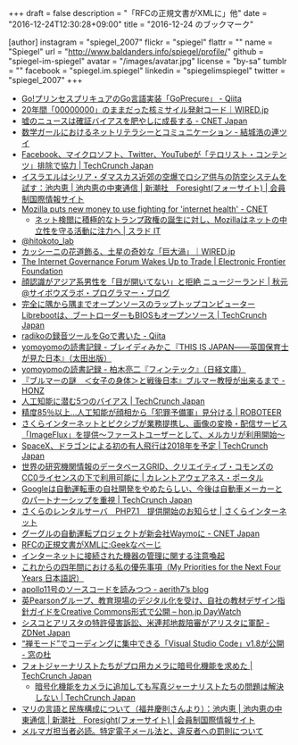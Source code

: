 +++
draft = false
description = "「RFCの正規文書がXMLに」他"
date = "2016-12-24T12:30:28+09:00"
title = "2016-12-24 のブックマーク"

[author]
  instagram = "spiegel_2007"
  flickr = "spiegel"
  flattr = ""
  name = "Spiegel"
  url = "http://www.baldanders.info/spiegel/profile/"
  github = "spiegel-im-spiegel"
  avatar = "/images/avatar.jpg"
  license = "by-sa"
  tumblr = ""
  facebook = "spiegel.im.spiegel"
  linkedin = "spiegelimspiegel"
  twitter = "spiegel_2007"
+++

- [Go!プリンセスプリキュアのGo言語実装「GoPrecure」 - Qiita](http://qiita.com/sue445/items/5d19b0bc3293371a85e2)
- [20年間「00000000」のままだった核ミサイル発射コード｜WIRED.jp](http://wired.jp/2013/12/04/launch-code-for-us-nukes-was-00000000-for-20-years/)
- [嘘のニュースは確証バイアスを肥やしに成長する - CNET Japan](http://japan.cnet.com/news/commentary/35093128/)
- [数学ガールにおけるネットリテラシーとコミュニケーション - 結城浩の連ツイ](http://rentwi.textfile.org/?805698498469343232s)
- [Facebook、マイクロソフト、Twitter、YouTubeが「テロリスト・コンテンツ」排除で協力 | TechCrunch Japan](http://jp.techcrunch.com/2016/12/06/20161205facebook-microsoft-twitter-and-youtube-collaborate-to-remove-terrorist-content-from-their-services/)
- [イスラエルはシリア・ダマスカス近郊の空爆でロシア供与の防空システムを試す：池内恵 | 池内恵の中東通信 | 新潮社　Foresight(フォーサイト) | 会員制国際情報サイト](http://www.fsight.jp/articles/-/41791)
- [​Mozilla puts new money to use fighting for 'internet health' - CNET](https://www.cnet.com/news/mozilla-money-internet-health-politics-net-neutrality-privacy-encryption/)
    - [ネット検閲に積極的なトランプ政権の誕生に対し、Mozillaはネットの中立性を守る活動に注力へ | スラド IT](https://it.srad.jp/story/16/12/05/0654200/)
- [@hitokoto_lab](https://hitokoto-lab.github.io/)
- [カッシーニの花道飾る、土星の奇妙な「巨大渦」｜WIRED.jp](http://wired.jp/2016/12/09/cassini-spies-an-odd-hexagon/)
- [The Internet Governance Forum Wakes Up to Trade | Electronic Frontier Foundation](https://www.eff.org/deeplinks/2016/12/internet-governance-forum-wakes-trade)
- [顔認識がアジア系男性を「目が開いてない」と拒絶 ニュージーランド | 秋元@サイボウズラボ・プログラマー・ブログ](http://developer.cybozu.co.jp/akky/2016/12/passport-photo-rejects-asian-closed-eyes/)
- [完全に隅から隅までオープンソースのラップトップコンピューターLibrebootは、ブートローダーもBIOSもオープンソース | TechCrunch Japan](http://jp.techcrunch.com/2016/12/09/20161208the-libreboot-c201-from-minifree-is-really-really-really-ridiculously-open-source/)
- [radikoの録音ツールをGoで書いた - Qiita](http://qiita.com/yyoshiki41/items/f81442d7dc2d0ddcf15b)
- [yomoyomoの読書記録 - ブレイディみかこ『THIS IS JAPAN――英国保育士が見た日本』（太田出版）](http://www.yamdas.org/booklog/thisisjapan.html)
- [yomoyomoの読書記録 - 柏木亮二『フィンテック』（日経文庫）](http://www.yamdas.org/booklog/fintech.html)
- [『ブルマーの謎　＜女子の身体＞と戦後日本』ブルマー教授が出来るまで - HONZ](http://honz.jp/articles/-/43616)
- [人工知能に潜む5つのバイアス | TechCrunch Japan](http://jp.techcrunch.com/2016/12/12/201612105-unexpected-sources-of-bias-in-artificial-intelligence/)
- [精度85％以上…人工知能が顔相から「犯罪予備軍」見分ける | ROBOTEER](https://roboteer-tokyo.com/archives/7053)
- [さくらインターネットとピクシブが業務提携し、画像の変換・配信サービス「ImageFlux」を提供～ファーストユーザーとして、メルカリが利用開始～](https://www.sakura.ad.jp/press/2016/1213_imageflux/)
- [SpaceX、ドラゴンによる初の有人飛行は2018年を予定 | TechCrunch Japan](http://jp.techcrunch.com/2016/12/13/20161212spacex-pushes-first-crewed-launch-of-dragon-capsule-to-2018/)
- [世界の研究機関情報のデータベースGRID、クリエイティブ・コモンズのCC0ライセンスの下で利用可能に | カレントアウェアネス・ポータル](http://current.ndl.go.jp/node/33057)
- [Googleは自動運転車の自社開発をやめたらしい、今後は自動車メーカーとのパートナーシップを重視 | TechCrunch Japan](http://jp.techcrunch.com/2016/12/13/20161212google-has-reportedly-stopped-developing-its-own-self-driving-car/)
- [さくらのレンタルサーバ　PHP7.1　提供開始のお知らせ | さくらインターネット](https://www.sakura.ad.jp/news/sakurainfo/newsentry.php?id=1490)
- [グーグルの自動運転プロジェクトが新会社Waymoに - CNET Japan](http://japan.cnet.com/news/business/35093668/)
- [RFCの正規文書がXMLに:Geekなぺーじ](http://www.geekpage.jp/blog/?id=2016-12-21-1)
- [インターネットに接続された機器の管理に関する注意喚起](https://www.jpcert.or.jp/at/2016/at160050.html)
- [これからの四年間における私の優先事項（My Priorities for the Next Four Years 日本語訳）](http://www.yamdas.org/column/technique/my_priorities_fj.html)
- [apollo11号のソースコードを読みつつ - aerith7’s blog](http://aerith7.hatenablog.com/entry/2016/12/21/171726)
- [英Pearsonグループ、教育現場のデジタル化を受け、自社の教材デザイン指針ガイドをCreative Commons形式で公開 – hon.jp DayWatch](https://hon.jp/news/1.0/0/10345)
- [シスコとアリスタの特許侵害訴訟、米連邦地裁陪審がアリスタに軍配 - ZDNet Japan](http://japan.zdnet.com/article/35093832/)
- [“禅モード”でコーディングに集中できる「Visual Studio Code」v1.8が公開 - 窓の杜](http://forest.watch.impress.co.jp/docs/news/1035557.html)
- [フォトジャーナリストたちがプロ用カメラに暗号化機能を求めた | TechCrunch Japan](http://jp.techcrunch.com/2016/12/15/20161214photojournalists-demand-encryption-light-is-giving-it-to-them/)
    - [暗号化機能をカメラに追加しても写真ジャーナリストたちの問題は解決しない | TechCrunch Japan](http://jp.techcrunch.com/2016/12/16/20161214onpx-n-ovg-onpx-n-ovg-zber/)
- [マリの言語と民族構成について（福井慶則さんより）：池内恵 | 池内恵の中東通信 | 新潮社　Foresight(フォーサイト) | 会員制国際情報サイト](http://www.fsight.jp/articles/-/41827)
- [メルマガ担当者必読。特定電子メール法と、違反者への罰則について](http://www2.skydesk.jp/crmblog/20161214marketing)
